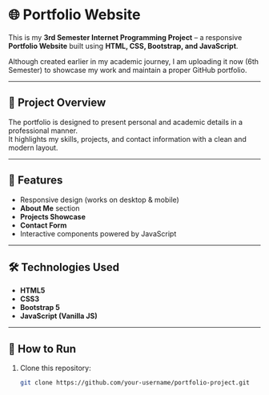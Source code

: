 # 🌐 Portfolio Website

This is my **3rd Semester Internet Programming Project** – a responsive **Portfolio Website** built using **HTML, CSS, Bootstrap, and JavaScript**.  

Although created earlier in my academic journey, I am uploading it now (6th Semester) to showcase my work and maintain a proper GitHub portfolio.

---

## 📖 Project Overview
The portfolio is designed to present personal and academic details in a professional manner.  
It highlights my skills, projects, and contact information with a clean and modern layout.

---

## 🚀 Features
- Responsive design (works on desktop & mobile)
- **About Me** section
- **Projects Showcase**
- **Contact Form**
- Interactive components powered by JavaScript

---

## 🛠️ Technologies Used
- **HTML5**
- **CSS3**
- **Bootstrap 5**
- **JavaScript (Vanilla JS)**

---

## 📂 How to Run
1. Clone this repository:
   ```bash
   git clone https://github.com/your-username/portfolio-project.git
